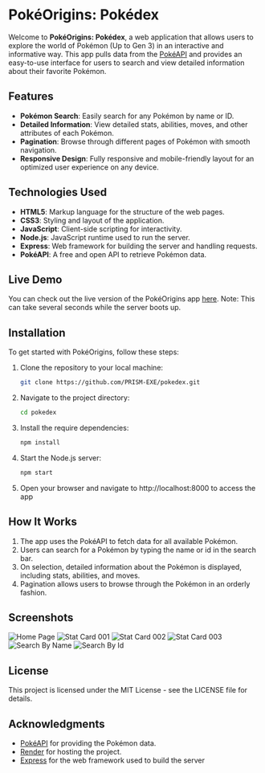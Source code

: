 # PokéOrigins: Pokédex

Welcome to **PokéOrigins: Pokédex**, a web application that allows users to explore the world of Pokémon (Up to Gen 3) in an interactive and informative way. This app pulls data from the [PokéAPI](https://pokeapi.co/) and provides an easy-to-use interface for users to search and view detailed information about their favorite Pokémon.

## Features

- **Pokémon Search**: Easily search for any Pokémon by name or ID.
- **Detailed Information**: View detailed stats, abilities, moves, and other attributes of each Pokémon.
- **Pagination**: Browse through different pages of Pokémon with smooth navigation.
- **Responsive Design**: Fully responsive and mobile-friendly layout for an optimized user experience on any device.

## Technologies Used

- **HTML5**: Markup language for the structure of the web pages.
- **CSS3**: Styling and layout of the application.
- **JavaScript**: Client-side scripting for interactivity.
- **Node.js**: JavaScript runtime used to run the server.
- **Express**: Web framework for building the server and handling requests.
- **PokéAPI**: A free and open API to retrieve Pokémon data.

## Live Demo

You can check out the live version of the PokéOrigins app [here](https://prism-pokedex.onrender.com/). 
Note: This can take several seconds while the server boots up.

## Installation

To get started with PokéOrigins, follow these steps:

1. Clone the repository to your local machine:

   ```bash
   git clone https://github.com/PRISM-EXE/pokedex.git
   
2. Navigate to the project directory:
   ```bash
   cd pokedex

3. Install the require dependencies:
   ```bash
   npm install

4. Start the Node.js server:
   ```bash
   npm start

5. Open your browser and navigate to http://localhost:8000 to access the app

## How It Works

1. The app uses the PokéAPI to fetch data for all available Pokémon.
2. Users can search for a Pokémon by typing the name or id in the search bar.
3. On selection, detailed information about the Pokémon is displayed, including stats, abilities, and moves.
4. Pagination allows users to browse through the Pokémon in an orderly fashion.

## Screenshots

![Home Page](/src/assets/imgs/readme-imgs/home-page.jpg)
![Stat Card 001](/src/assets/imgs/readme-imgs/stats-001.jpg)
![Stat Card 002](/src/assets/imgs/readme-imgs/stats-002.jpg)
![Stat Card 003](/src/assets/imgs/readme-imgs/stats-003.jpg)
![Search By Name](/src/assets/imgs/readme-imgs/search-name.jpg)
![Search By Id](/src/assets/imgs/readme-imgs/search-id.jpg)

## License

This project is licensed under the MIT License - see the LICENSE file for details.

## Acknowledgments
- [PokéAPI](https://pokeapi.co/) for providing the Pokémon data.
- [Render](https://render.com/) for hosting the project.
- [Express](https://expressjs.com/) for the web framework used to build the server
